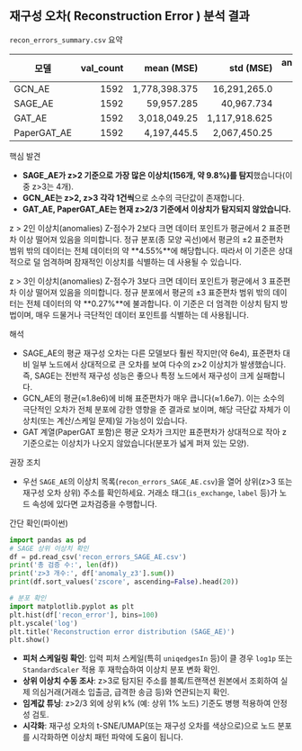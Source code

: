 ## 재구성 오차( Reconstruction Error ) 분석 결과

`recon_errors_summary.csv` 요약

| 모델 | val_count | mean (MSE) | std (MSE) | anomalies (z>2) | anomalies (z>3) | csv 파일 |
|---|---:|---:|---:|---:|---:|---|
| GCN_AE | 1592 | 1,778,398.375 | 16,291,265.0 | 1 | 1 | `recon_errors_GCN_AE.csv` |
| SAGE_AE | 1592 | 59,957.285 | 40,967.734 | 156 | 4 | `recon_errors_SAGE_AE.csv` |
| GAT_AE | 1592 | 3,018,049.25 | 1,117,918.625 | 0 | 0 | `recon_errors_GAT_AE.csv` |
| PaperGAT_AE | 1592 | 4,197,445.5 | 2,067,450.25 | 0 | 0 | `recon_errors_PaperGAT_AE.csv` |

핵심 발견
- **SAGE_AE가 z>2 기준으로 가장 많은 이상치(156개, 약 9.8%)를 탐지**했습니다(이 중 z>3는 4개).
- **GCN_AE는 z>2, z>3 각각 1건씩**으로 소수의 극단값이 존재합니다.
- **GAT_AE, PaperGAT_AE는 현재 z>2/3 기준에서 이상치가 탐지되지 않았습니다.**

z > 2인 이상치(anomalies)
Z-점수가 2보다 크면 데이터 포인트가 평균에서 2 표준편차 이상 떨어져 있음을 의미합니다. 정규 분포(종 모양 곡선)에서 평균의 ±2 표준편차 범위 밖의 데이터는 전체 데이터의 약 **4.55%**에 해당합니다. 따라서 이 기준은 상대적으로 덜 엄격하며 잠재적인 이상치를 식별하는 데 사용될 수 있습니다.

z > 3인 이상치(anomalies)
Z-점수가 3보다 크면 데이터 포인트가 평균에서 3 표준편차 이상 떨어져 있음을 의미합니다. 정규 분포에서 평균의 ±3 표준편차 범위 밖의 데이터는 전체 데이터의 약 **0.27%**에 불과합니다. 이 기준은 더 엄격한 이상치 탐지 방법이며, 매우 드물거나 극단적인 데이터 포인트를 식별하는 데 사용됩니다.

해석
- SAGE_AE의 평균 재구성 오차는 다른 모델보다 훨씬 작지만(약 6e4), 표준편차 대비 일부 노드에서 상대적으로 큰 오차를 보여 다수의 z>2 이상치가 발생했습니다. 즉, SAGE는 전반적 재구성 성능은 좋으나 특정 노드에서 재구성이 크게 실패합니다.
- GCN_AE의 평균(≈1.8e6)에 비해 표준편차가 매우 큽니다(≈1.6e7). 이는 소수의 극단적인 오차가 전체 분포에 강한 영향을 준 결과로 보이며, 해당 극단값 자체가 이상치(또는 계산/스케일 문제)일 가능성이 있습니다.
- GAT 계열(PaperGAT 포함)은 평균 오차가 크지만 표준편차가 상대적으로 작아 z 기준으로는 이상치가 나오지 않았습니다(분포가 넓게 퍼져 있는 모양).

권장 조치
- 우선 `SAGE_AE`의 이상치 목록(`recon_errors_SAGE_AE.csv`)을 열어 상위(z>3 또는 재구성 오차 상위) 주소를 확인하세요. 거래소 태그(`is_exchange`, `label` 등)가 노드 속성에 있다면 교차검증을 수행합니다.

간단 확인(파이썬)
```python
import pandas as pd
# SAGE 상위 이상치 확인
df = pd.read_csv('recon_errors_SAGE_AE.csv')
print('총 검증 수:', len(df))
print('z>3 개수:', df['anomaly_z3'].sum())
print(df.sort_values('zscore', ascending=False).head(20))

# 분포 확인
import matplotlib.pyplot as plt
plt.hist(df['recon_error'], bins=100)
plt.yscale('log')
plt.title('Reconstruction error distribution (SAGE_AE)')
plt.show()
```

- **피처 스케일링 확인**: 입력 피처 스케일(특히 `uniqedgesIn` 등)이 클 경우 `log1p` 또는 `StandardScaler` 적용 후 재학습하여 이상치 분포 변화 확인.
- **상위 이상치 수동 조사**: z>3로 탐지된 주소를 블록/트랜잭션 원본에서 조회하여 실제 의심거래(거래소 입출금, 급격한 송금 등)와 연관되는지 확인.
- **임계값 튜닝**: z>2/3 외에 상위 k% (예: 상위 1% 노드) 기준도 병행 적용하여 안정성 검토.
- **시각화**: 재구성 오차의 t-SNE/UMAP(또는 재구성 오차를 색상으로)으로 노드 분포를 시각화하면 이상치 패턴 파악에 도움이 됩니다.
